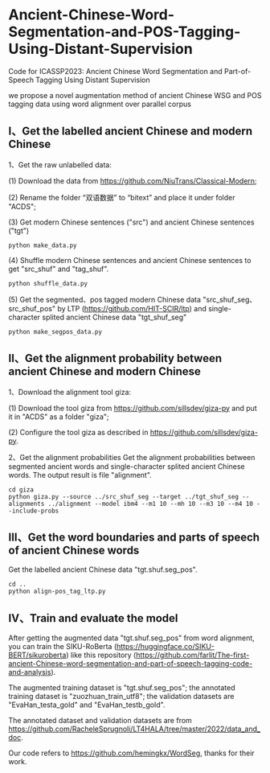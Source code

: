 # Ancient-Chinese-Word-Segmentation-and-POS-Tagging-Using-Distant-Supervision

Code for ICASSP2023: Ancient Chinese Word Segmentation and Part-of-Speech Tagging Using Distant Supervision

we propose a novel augmentation method of ancient Chinese WSG and POS tagging data
using word alignment over parallel corpus

## Ⅰ、Get the labelled ancient Chinese and modern Chinese

 1、Get the raw unlabelled data:
 
 (1) Download the data from https://github.com/NiuTrans/Classical-Modern;
 
 (2) Rename the folder “双语数据” to “bitext” and place it under folder "ACDS";

 (3) Get modern Chinese sentences ("src") and ancient Chinese sentences ("tgt")
```
python make_data.py
```

 (4) Shuffle modern Chinese sentences and ancient Chinese sentences to get "src_shuf" and "tag_shuf".
```
python shuffle_data.py
```

 (5) Get the segmented、pos tagged modern Chinese data "src_shuf_seg、src_shuf_pos" by LTP (https://github.com/HIT-SCIR/ltp) and single- 
 character splited ancient Chinese data "tgt_shuf_seg"
```
python make_segpos_data.py 
``` 

## Ⅱ、Get the alignment probability between ancient Chinese and modern Chinese

 1、Download the alignment tool giza:
 
 (1) Download the tool giza from https://github.com/sillsdev/giza-py and put it in "ACDS" as a folder "giza";
 
 (2) Configure the tool giza as described in https://github.com/sillsdev/giza-py.

 2、Get the alignment probabilities 
 Get the alignment probabilities between segmented ancient words and single-character splited ancient Chinese words. The output result is file "alignment".
```
cd giza
python giza.py --source ../src_shuf_seg --target ../tgt_shuf_seg --alignments ../alignment --model ibm4 --m1 10 --mh 10 --m3 10 --m4 10 --include-probs
```

## Ⅲ、Get the word boundaries and parts of speech of ancient Chinese words

Get the labelled ancient Chinese data "tgt.shuf.seg_pos".
```
cd ..
python align-pos_tag_ltp.py
```

## Ⅳ、Train and evaluate the model

After getting the augmented data "tgt.shuf.seg_pos" from word alignment, you can train the SIKU-RoBerta (https://huggingface.co/SIKU-BERT/sikuroberta) like this repository (https://github.com/farlit/The-first-ancient-Chinese-word-segmentation-and-part-of-speech-tagging-code-and-analysis).

The augmented training dataset is "tgt.shuf.seg_pos"; the annotated training dataset is "zuozhuan_train_utf8"; the validation datasets are "EvaHan_testa_gold" and "EvaHan_testb_gold".

The annotated dataset and validation datasets are from https://github.com/RacheleSprugnoli/LT4HALA/tree/master/2022/data_and_doc. 

Our code refers to https://github.com/hemingkx/WordSeg, thanks for their work.
